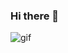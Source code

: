 ### Hi there 👋

<div id="header" aling="center">
<img src="https://media.giphy.com/media/Gb1VVZZncufH1l1a3H/giphy.gif" alt="gif" width="200">
 <!--
<h1 aling="center">Hello, I'm Development of Multiplatform Applications</h1>
<h2 aling="center">Passionate developer specializing in Multiplatform Application Development (DAM). Proficient in designing and implementing mobile and web applications for various platforms. Skilled in programming languages such as Java, HTML, CSS, and JavaScript. Experienced in database management and software testing. Strong expertise in designing flowcharts and diagrams to optimize application workflows. Committed to delivering high-quality, user-friendly applications. Constantly learning and exploring new technologies to stay ahead in the ever-evolving field of software development.</h2>
<h2 aling="center">Apasionado desarrollador especializado en el Desarrollo de Aplicaciones Multiplataforma (DAM). Experto en el diseño e implementación de aplicaciones móviles y web para diversas plataformas. Habilidades en lenguajes de programación como Java, HTML, CSS y JavaScript. Experiencia en gestión de bases de datos y pruebas de software. Amplia experiencia en el diseño de diagramas de flujo y diagramas para optimizar los flujos de trabajo de las aplicaciones. Comprometido en ofrecer aplicaciones de alta calidad y amigables para el usuario. Siempre aprendiendo y explorando nuevas tecnologías para mantenerse al día en el campo en constante evolución del desarrollo de software</h2>
</div>

 <h2>Languages & tools </h2>
 <span>
<img src="https://github.com/devicons/devicon/blob/master/icons/github/github-original-wordmark.svg" title="GitHub"alt="GitHub"
width="40" height="40"/>
 </span>
 <span>
<img src="https://github.com/devicons/devicon/blob/master/icons/debian/debian-original-wordmark.svg" alt="Debian-icon"
width="40" height="40"/>
 </span>
 <span>
<img src="https://github.com/devicons/devicon/blob/master/icons/css3/css3-original.svg" title="css"alt="css-icon"
width="40" height="40"/>
 </span>
 <span> 
 <img src="https://github.com/devicons/devicon/blob/master/icons/html5/html5-plain-wordmark.svg" title="Html"alt="html-icon"
width="40" height="40"/>
 </span>
 <span>
 <img src="https://github.com/devicons/devicon/blob/master/icons/linux/linux-original.svg" title="linux"alt="linux-icon"
width="40" height="40"/>
  </span>
  <span>
<img src="https://github.com/devicons/devicon/blob/master/icons/java/java-original-wordmark.svg" title="java"alt="java-icon"
width="40" height="40"/>
 </span>
 <span> 
 <img src="https://github.com/devicons/devicon/blob/master/icons/javascript/javascript-original.svg" title="javaScript"alt="javaScript-icon"
width="40" height="40"/>
 <span>
 </span>
 <img src="https://github.com/devicons/devicon/blob/master/icons/postgresql/postgresql-original-wordmark.svg" title="sql"alt="sql-icon"
width="40" height="40"/>
 </span>
 <span>
<img src="https://github.com/devicons/devicon/blob/master/icons/spring/spring-original-wordmark.svg" title="spring"alt="spring-icon"
width="40" height="40"/>
</span>
